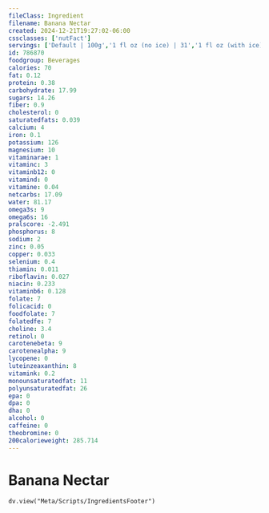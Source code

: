```yaml
---
fileClass: Ingredient
filename: Banana Nectar
created: 2024-12-21T19:27:02-06:00
cssclasses: ['nutFact']
servings: ['Default | 100g','1 fl oz (no ice) | 31','1 fl oz (with ice) | 23','1 fl oz (nfs) | 31']
id: 786870
foodgroup: Beverages
calories: 70
fat: 0.12
protein: 0.38
carbohydrate: 17.99
sugars: 14.26
fiber: 0.9
cholesterol: 0
saturatedfats: 0.039
calcium: 4
iron: 0.1
potassium: 126
magnesium: 10
vitaminarae: 1
vitaminc: 3
vitaminb12: 0
vitamind: 0
vitamine: 0.04
netcarbs: 17.09
water: 81.17
omega3s: 9
omega6s: 16
pralscore: -2.491
phosphorus: 8
sodium: 2
zinc: 0.05
copper: 0.033
selenium: 0.4
thiamin: 0.011
riboflavin: 0.027
niacin: 0.233
vitaminb6: 0.128
folate: 7
folicacid: 0
foodfolate: 7
folatedfe: 7
choline: 3.4
retinol: 0
carotenebeta: 9
carotenealpha: 9
lycopene: 0
luteinzeaxanthin: 8
vitamink: 0.2
monounsaturatedfat: 11
polyunsaturatedfat: 26
epa: 0
dpa: 0
dha: 0
alcohol: 0
caffeine: 0
theobromine: 0
200calorieweight: 285.714
---
```


# Banana Nectar

```dataviewjs
dv.view("Meta/Scripts/IngredientsFooter")
```